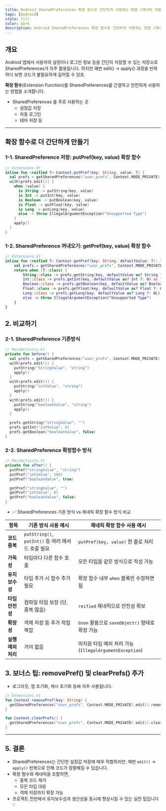 ```yaml
---
title: Android SharedPreferences 확장 함수로 간단하게 사용하는 방법 (제너릭 사용)
tags: [Android]
style: fill
color: dark
description: Android SharedPreferences 확장 함수로 간단하게 사용하는 방법 (제너릭 사용)
---
```


## 개요

Android 앱에서 사용자의 설정이나 로그인 정보 등을 간단히 저장할 수 있는 저장소로 SharedPreferences가 자주 활용됩니다.
하지만 매번 edit() → apply() 과정을 반복하다 보면 코드가 불필요하게 길어질 수 있죠.

**확장 함수**(Extension Function)를 SharedPreferences를 간결하고 안전하게 사용하는 방법을 소개합니다.

- SharedPreferences 를 주로 사용하는 곳
  + 설정값 저장
  + 자동 로그인
  + 테마 저장 등

---

## 확장 함수로 더 간단하게 만들기
### 1-1. SharedPreference 저장: putPref(key, value) 확장 함수
```kotlin
// Extensions.kt
inline fun <reified T> Context.putPref(key: String, value: T) {
  val prefs = getSharedPreferences("user_prefs", Context.MODE_PRIVATE)
  with(prefs.edit()) {
    when (value) {
      is String -> putString(key, value)
      is Int -> putInt(key, value)
      is Boolean -> putBoolean(key, value)
      is Float -> putFloat(key, value)
      is Long -> putLong(key, value)
      else -> throw IllegalArgumentException("Unsupported Type")
    }
    apply()
  }
}
```

### 1-2. SharedPreference 꺼내오기: getPref(key, value) 확장 함수
```kotlin
// Extensions.kt
inline fun <reified T> Context.getPref(key: String, defaultValue: T): T {
    val prefs = getSharedPreferences("user_prefs", Context.MODE_PRIVATE)
    return when (T::class) {
        String::class -> prefs.getString(key, defaultValue as? String ?: "") as T
        Int::class -> prefs.getInt(key, defaultValue as? Int ?: 0) as T
        Boolean::class -> prefs.getBoolean(key, defaultValue as? Boolean ?: false) as T
        Float::class -> prefs.getFloat(key, defaultValue as? Float ?: 0f) as T
        Long::class -> prefs.getLong(key, defaultValue as? Long ?: 0L) as T
        else -> throw IllegalArgumentException("Unsupported Type")
    }
}
```


## 2. 비교하기
### 2-1. SharedPreference 기존방식

```kotlin
// MainActivity.kt
private fun before() {
  val prefs = getSharedPreferences("user_prefs", Context.MODE_PRIVATE)
  with(prefs.edit()) {
    putString("StringValue", "string")
    apply()
  }
  with(prefs.edit()) {
    putString("intValue", "string")
    apply()
  }
  with(prefs.edit()) {
    putString("booleanValue", "string")
    apply()
  }

  prefs.getString("stringValue", "")
  prefs.getInt("intValue", 0)
  prefs.getBoolean("booleanValue", false)
}
```

### 2-2. SharedPreference 확장함수 방식

```kotlin
// MainActivity.kt
private fun after() {
  putPref("stringValue", "string")
  putPref("intValue", 100)
  putPref("booleanValue", true)

  getPref("stringValue", "")
  getPref("intValue", 0)
  getPref("booleanValue", false)
}
```

- ✅ SharedPreferences 기존 방식 vs 제네릭 확장 함수 방식 비교

| 항목               | 기존 방식 사용 예시                              | 제네릭 확장 함수 사용 예시                     |
|--------------------|--------------------------------------------------|------------------------------------------------|
| **코드 중복**      | `putString()`, `putInt()` 등 여러 메서드 호출 필요 | `putPref(key, value)` 한 줄로 처리             |
| **가독성**         | 타입마다 다른 함수 호출                          | 모든 타입을 같은 방식으로 작성 가능            |
| **유지보수성**     | 타입 추가 시 함수 추가 필요                      | 확장 함수 내부 `when` 블록만 수정하면 됨       |
| **타입 안전성**    | 컴파일 타임 보장 (단, 중복 많음)                  | `reified` 제네릭으로 안전성 확보               |
| **확장성**         | 객체 저장 등 추가 작업 복잡                      | `Gson` 활용으로 `saveObject()` 형태로 확장 가능 |
| **실행 예외 처리** | 거의 없음                                       | 미지원 타입 예외 처리 가능 (`IllegalArgumentException`) |


## 3. 보너스 팁: removePref() 및 clearPrefs() 추가 
- 로그아웃, 앱 초기화, 캐시 초기화 등에 자주 사용됩니다.

```kotlin
// Extensions.kt
fun Context.removePref(key: String) {
  getSharedPreferences("user_prefs", Context.MODE_PRIVATE).edit().remove(key).apply()
}

fun Context.clearPrefs() {
  getSharedPreferences("user_prefs", Context.MODE_PRIVATE).edit().clear().apply()
}

```

---

## 5. 결론
- SharedPreferences는 간단한 설정값 저장에 매우 적합하지만,
  매번 `edit()` → `apply()` 반복으로 인해 코드가 장황해질 수 있습니다.
- 확장 함수와 제네릭을 조합하면,
  - 중복 코드 제거
  - 모든 타입 대응
  - 객체 저장까지 확장 가능
- 프로젝트 전반에서 유지보수성과 생산성을 동시에 향상시킬 수 있는 실전 팁입니다 💡